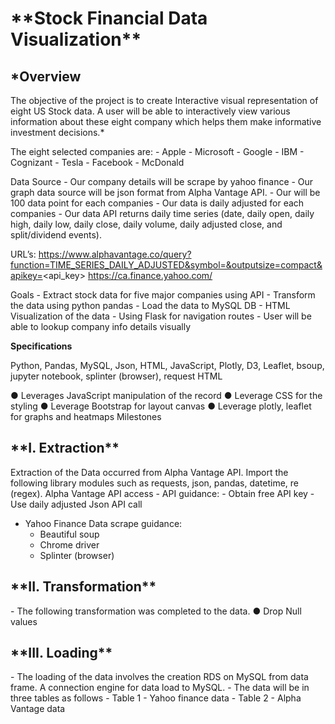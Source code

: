 <H1> **Stock Financial Data Visualization** </H1>

<H2> *Overview </H2>
The objective of the project is to create Interactive visual representation of eight US Stock data. A user will be able to interactively view various information about these eight company which helps them make informative investment decisions.*

The eight selected companies are:
    - Apple
    - Microsoft
    - Google
    - IBM
    - Cognizant
    - Tesla
    - Facebook
    - McDonald

Data Source
    - Our company details will be scrape by yahoo finance
    - Our graph data source will be json format from Alpha Vantage API.
    - Our will be 100 data point for each companies
    - Our data is daily adjusted for each companies
    - Our data API returns daily time series (date, daily open, daily high, daily low, daily close, daily volume, daily adjusted close, and split/dividend events).

URL’s:
    https://www.alphavantage.co/query?function=TIME_SERIES_DAILY_ADJUSTED&symbol=&outputsize=compact&apikey=<api_key>
    https://ca.finance.yahoo.com/

Goals
    - Extract stock data for five major companies using API
    - Transform the data using python pandas
    - Load the data to MySQL DB
    - HTML Visualization of the data
    - Using Flask for navigation routes
    - User will be able to lookup company info details visually

**Specifications**

Python, Pandas, MySQL, Json, HTML, JavaScript, Plotly, D3, Leaflet, bsoup, jupyter notebook, splinter (browser), request
HTML

● Leverages JavaScript manipulation of the record ● Leverage CSS for the styling ● Leverage Bootstrap for layout canvas ● Leverage plotly, leaflet for graphs and heatmaps
Milestones

<H2> **I. Extraction** </H2>
Extraction of the Data occurred from Alpha Vantage API. Import the following library modules such as requests, json, pandas, datetime, re (regex). Alpha Vantage API access 
   - API guidance:
     - Obtain free API key
     - Use daily adjusted Json API call

   - Yahoo Finance Data scrape guidance:
      - Beautiful soup 
      - Chrome driver 
      - Splinter (browser)

<H2> **II. Transformation** </H2>
 - The following transformation was completed to the data. ● Drop Null values

<H2> **III. Loading** </H2>
 - The loading of the data involves the creation RDS on MySQL from data frame. A connection engine for data load to MySQL. 
 - The data will be in three tables as follows
   - Table 1 - Yahoo finance data
   - Table 2 - Alpha Vantage data
